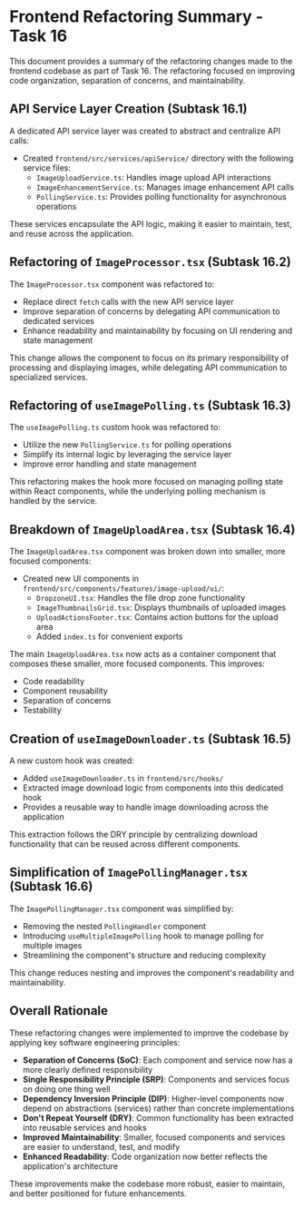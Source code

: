 # Frontend Refactoring Summary - Task 16

This document provides a summary of the refactoring changes made to the frontend codebase as part of Task 16. The refactoring focused on improving code organization, separation of concerns, and maintainability.

## API Service Layer Creation (Subtask 16.1)

A dedicated API service layer was created to abstract and centralize API calls:

- Created `frontend/src/services/apiService/` directory with the following service files:
  - `ImageUploadService.ts`: Handles image upload API interactions
  - `ImageEnhancementService.ts`: Manages image enhancement API calls
  - `PollingService.ts`: Provides polling functionality for asynchronous operations

These services encapsulate the API logic, making it easier to maintain, test, and reuse across the application.

## Refactoring of `ImageProcessor.tsx` (Subtask 16.2)

The `ImageProcessor.tsx` component was refactored to:

- Replace direct `fetch` calls with the new API service layer
- Improve separation of concerns by delegating API communication to dedicated services
- Enhance readability and maintainability by focusing on UI rendering and state management

This change allows the component to focus on its primary responsibility of processing and displaying images, while delegating API communication to specialized services.

## Refactoring of `useImagePolling.ts` (Subtask 16.3)

The `useImagePolling.ts` custom hook was refactored to:

- Utilize the new `PollingService.ts` for polling operations
- Simplify its internal logic by leveraging the service layer
- Improve error handling and state management

This refactoring makes the hook more focused on managing polling state within React components, while the underlying polling mechanism is handled by the service.

## Breakdown of `ImageUploadArea.tsx` (Subtask 16.4)

The `ImageUploadArea.tsx` component was broken down into smaller, more focused components:

- Created new UI components in `frontend/src/components/features/image-upload/ui/`:
  - `DropzoneUI.tsx`: Handles the file drop zone functionality
  - `ImageThumbnailsGrid.tsx`: Displays thumbnails of uploaded images
  - `UploadActionsFooter.tsx`: Contains action buttons for the upload area
  - Added `index.ts` for convenient exports

The main `ImageUploadArea.tsx` now acts as a container component that composes these smaller, more focused components. This improves:

- Code readability
- Component reusability
- Separation of concerns
- Testability

## Creation of `useImageDownloader.ts` (Subtask 16.5)

A new custom hook was created:

- Added `useImageDownloader.ts` in `frontend/src/hooks/`
- Extracted image download logic from components into this dedicated hook
- Provides a reusable way to handle image downloading across the application

This extraction follows the DRY principle by centralizing download functionality that can be reused across different components.

## Simplification of `ImagePollingManager.tsx` (Subtask 16.6)

The `ImagePollingManager.tsx` component was simplified by:

- Removing the nested `PollingHandler` component
- Introducing `useMultipleImagePolling` hook to manage polling for multiple images
- Streamlining the component's structure and reducing complexity

This change reduces nesting and improves the component's readability and maintainability.

## Overall Rationale

These refactoring changes were implemented to improve the codebase by applying key software engineering principles:

- **Separation of Concerns (SoC)**: Each component and service now has a more clearly defined responsibility
- **Single Responsibility Principle (SRP)**: Components and services focus on doing one thing well
- **Dependency Inversion Principle (DIP)**: Higher-level components now depend on abstractions (services) rather than concrete implementations
- **Don't Repeat Yourself (DRY)**: Common functionality has been extracted into reusable services and hooks
- **Improved Maintainability**: Smaller, focused components and services are easier to understand, test, and modify
- **Enhanced Readability**: Code organization now better reflects the application's architecture

These improvements make the codebase more robust, easier to maintain, and better positioned for future enhancements.
